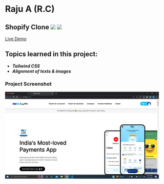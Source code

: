 # Raju A (R.C)

## Shopify Clone ![](https://img.shields.io/badge/Clone-Project-red) ![](https://img.shields.io/badge/Technlogies-HTML%2FTAILWIND-blue)

[Live Demo](https://shopify-clone-2.netlify.app/)

## Topics learned in this project:

- **_Tailwind CSS_**
- **_Alignment of texts & images_**

### Project Screenshot

![screenshot](/screenshot.png)

